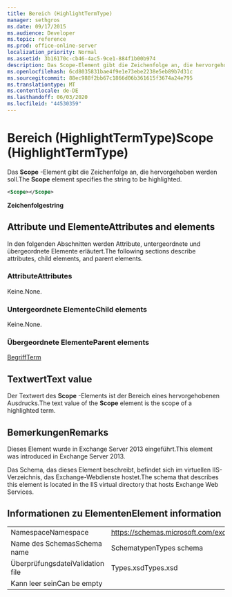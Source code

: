 ```yaml
---
title: Bereich (HighlightTermType)
manager: sethgros
ms.date: 09/17/2015
ms.audience: Developer
ms.topic: reference
ms.prod: office-online-server
localization_priority: Normal
ms.assetid: 3b16170c-cb46-4ac5-9ce1-884f1b00b974
description: Das Scope-Element gibt die Zeichenfolge an, die hervorgehoben werden soll.
ms.openlocfilehash: 6cd8035831bae4f9e1e73ebe2238e5eb89b7d31c
ms.sourcegitcommit: 88ec988f2bb67c1866d06b361615f3674a24e795
ms.translationtype: MT
ms.contentlocale: de-DE
ms.lasthandoff: 06/03/2020
ms.locfileid: "44530359"
---
```

# <a name="scope-highlighttermtype"></a><span data-ttu-id="f9ee8-103">Bereich (HighlightTermType)</span><span class="sxs-lookup"><span data-stu-id="f9ee8-103">Scope (HighlightTermType)</span></span>

<span data-ttu-id="f9ee8-104">Das **Scope** -Element gibt die Zeichenfolge an, die hervorgehoben werden soll.</span><span class="sxs-lookup"><span data-stu-id="f9ee8-104">The **Scope** element specifies the string to be highlighted.</span></span> 
  
```XML
<Scope></Scope>
```

 <span data-ttu-id="f9ee8-105">**Zeichenfolge**</span><span class="sxs-lookup"><span data-stu-id="f9ee8-105">**string**</span></span>
## <a name="attributes-and-elements"></a><span data-ttu-id="f9ee8-106">Attribute und Elemente</span><span class="sxs-lookup"><span data-stu-id="f9ee8-106">Attributes and elements</span></span>

<span data-ttu-id="f9ee8-107">In den folgenden Abschnitten werden Attribute, untergeordnete und übergeordnete Elemente erläutert.</span><span class="sxs-lookup"><span data-stu-id="f9ee8-107">The following sections describe attributes, child elements, and parent elements.</span></span>
  
### <a name="attributes"></a><span data-ttu-id="f9ee8-108">Attribute</span><span class="sxs-lookup"><span data-stu-id="f9ee8-108">Attributes</span></span>

<span data-ttu-id="f9ee8-109">Keine.</span><span class="sxs-lookup"><span data-stu-id="f9ee8-109">None.</span></span>
  
### <a name="child-elements"></a><span data-ttu-id="f9ee8-110">Untergeordnete Elemente</span><span class="sxs-lookup"><span data-stu-id="f9ee8-110">Child elements</span></span>

<span data-ttu-id="f9ee8-111">Keine.</span><span class="sxs-lookup"><span data-stu-id="f9ee8-111">None.</span></span>
  
### <a name="parent-elements"></a><span data-ttu-id="f9ee8-112">Übergeordnete Elemente</span><span class="sxs-lookup"><span data-stu-id="f9ee8-112">Parent elements</span></span>

[<span data-ttu-id="f9ee8-113">Begriff</span><span class="sxs-lookup"><span data-stu-id="f9ee8-113">Term</span></span>](term.md)
  
## <a name="text-value"></a><span data-ttu-id="f9ee8-114">Textwert</span><span class="sxs-lookup"><span data-stu-id="f9ee8-114">Text value</span></span>

<span data-ttu-id="f9ee8-115">Der Textwert des **Scope** -Elements ist der Bereich eines hervorgehobenen Ausdrucks.</span><span class="sxs-lookup"><span data-stu-id="f9ee8-115">The text value of the **Scope** element is the scope of a highlighted term.</span></span> 
  
## <a name="remarks"></a><span data-ttu-id="f9ee8-116">Bemerkungen</span><span class="sxs-lookup"><span data-stu-id="f9ee8-116">Remarks</span></span>

<span data-ttu-id="f9ee8-117">Dieses Element wurde in Exchange Server 2013 eingeführt.</span><span class="sxs-lookup"><span data-stu-id="f9ee8-117">This element was introduced in Exchange Server 2013.</span></span>
  
<span data-ttu-id="f9ee8-118">Das Schema, das dieses Element beschreibt, befindet sich im virtuellen IIS-Verzeichnis, das Exchange-Webdienste hostet.</span><span class="sxs-lookup"><span data-stu-id="f9ee8-118">The schema that describes this element is located in the IIS virtual directory that hosts Exchange Web Services.</span></span>
  
## <a name="element-information"></a><span data-ttu-id="f9ee8-119">Informationen zu Elementen</span><span class="sxs-lookup"><span data-stu-id="f9ee8-119">Element information</span></span>

|||
|:-----|:-----|
|<span data-ttu-id="f9ee8-120">Namespace</span><span class="sxs-lookup"><span data-stu-id="f9ee8-120">Namespace</span></span>  <br/> |https://schemas.microsoft.com/exchange/services/2006/types  <br/> |
|<span data-ttu-id="f9ee8-121">Name des Schemas</span><span class="sxs-lookup"><span data-stu-id="f9ee8-121">Schema name</span></span>  <br/> |<span data-ttu-id="f9ee8-122">Schematypen</span><span class="sxs-lookup"><span data-stu-id="f9ee8-122">Types schema</span></span>  <br/> |
|<span data-ttu-id="f9ee8-123">Überprüfungsdatei</span><span class="sxs-lookup"><span data-stu-id="f9ee8-123">Validation file</span></span>  <br/> |<span data-ttu-id="f9ee8-124">Types.xsd</span><span class="sxs-lookup"><span data-stu-id="f9ee8-124">Types.xsd</span></span>  <br/> |
|<span data-ttu-id="f9ee8-125">Kann leer sein</span><span class="sxs-lookup"><span data-stu-id="f9ee8-125">Can be empty</span></span>  <br/> ||
   

